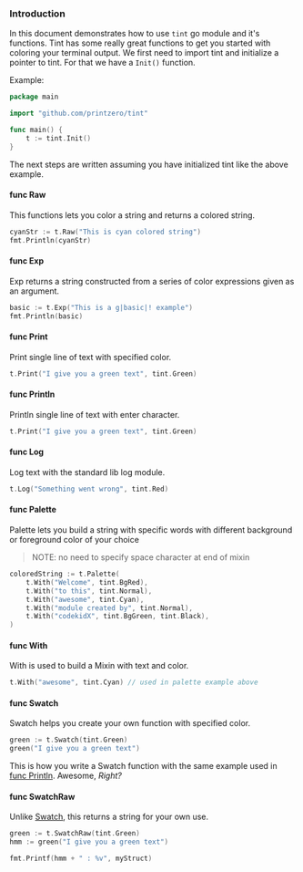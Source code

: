 ### Introduction

In this document demonstrates how to use `tint` go module and it's functions. Tint has some really great functions to get you started with coloring your terminal output. We first need to import
tint and initialize a pointer to tint. For that we have a `Init()` function.

Example:

```go
package main

import "github.com/printzero/tint"

func main() {
	t := tint.Init()
}
```

The next steps are written assuming you have initialized tint like the above example.

#### func Raw

This functions lets you color a string and returns a colored string.

```go
cyanStr := t.Raw("This is cyan colored string")
fmt.Println(cyanStr)
```

#### func Exp

Exp returns a string constructed from a series of color expressions given as an argument.

```go
basic := t.Exp("This is a g|basic|! example")
fmt.Println(basic)
```

#### func Print

Print single line of text with specified color.

```go
t.Print("I give you a green text", tint.Green)
```

#### func Println

Println single line of text with enter character.

```go
t.Print("I give you a green text", tint.Green)
```

#### func Log

Log text with the standard lib log module.

```go
t.Log("Something went wrong", tint.Red)
```

#### func Palette

Palette lets you build a string with specific words with different background or foreground color of your choice

>NOTE: no need to specify space character at end of mixin

```go
coloredString := t.Palette(
    t.With("Welcome", tint.BgRed),
    t.With("to this", tint.Normal),
    t.With("awesome", tint.Cyan),
    t.With("module created by", tint.Normal),
    t.With("codekidX", tint.BgGreen, tint.Black),
)
```
#### func With

With is used to build a Mixin with text and color.

```go
t.With("awesome", tint.Cyan) // used in palette example above
```

#### func Swatch

Swatch helps you create your own function with specified color. 

```go
green := t.Swatch(tint.Green)
green("I give you a green text")
```

This is how you write a Swatch function with the same example used in [func Println](#func-println).
Awesome, _Right?_ 

#### func SwatchRaw

Unlike [Swatch](func-swatch), this returns a string for your own use.

```go
green := t.SwatchRaw(tint.Green)
hmm := green("I give you a green text")

fmt.Printf(hmm + " : %v", myStruct)
```
